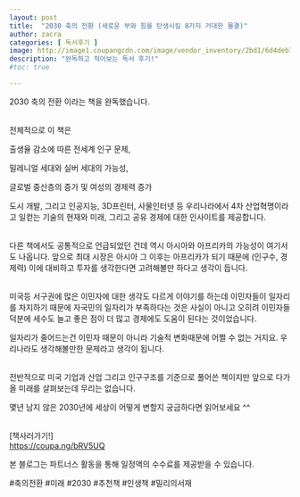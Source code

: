 ```yaml
---
layout: post
title:  "2030 축의 전환 (새로운 부와 힘을 탄생시킬 8가지 거대한 물결)"
author: zacra
categories: [ 독서후기 ]
image: http://image1.coupangcdn.com/image/vendor_inventory/2bd1/6d4deb7491281a22c8187256d93136c23a19bf6b61ebffa419f1fdda5393.jpg
description: "완독하고 적어보는 독서 후기!"
#toc: true

---
```


2030 축의 전환 이라는 책을 완독했습니다.<br/><br/>

전체적으로 이 책은<br/>


출생율 감소에 따른 전세계 인구 문제,<br/>

밀레니얼 세대와 실버 세대의 가능성,<br/>

글로벌 중산층의 증가 및 여성의 경제력 증가<br/>

도시 개발, 그리고 인공지능, 3D프린터, 사물인터넷 등 우리나라에서 4차 산업혁명이라고 일컫는 기술의 현재와 미래, 그리고 공유 경제에 대한 인사이트를 제공합니다.<br/><br/>


다른 책에서도 공통적으로 언급되었던 건데 역시 아시아와 아프리카의 가능성이 여기서도 나옵니다. 앞으로 최대 시장은 아시아 그 이후는 아프리카가 되기 때문에 (인구수, 경제력) 이에 대비하고 투자를 생각한다면 고려해볼만 하다고 생각이 듭니다.<br/><br/>


미국등 서구권에 많은 이민자에 대한 생각도 다르게 이야기를 하는데 이민자들이 일자리를 차지하기 때문에 자국민의 일자리가 부족하다는 것은 사실이 아니고 오히려 이민자들 덕분에 세수도 늘고 좋은 점이 더 많고 경제에도 도움이 된다는 것이었습니다.<br/>


일자리가 줄어드는건 이민자 때문이 아니라 기술적 변화때문에 어쩔 수 없는 거지요. 우리나라도 생각해볼만한 문제라고 생각이 됩니다.<br/><br/>



전반적으로 미국 기업과 산업 그리고 인구구조를 기준으로 풀어쓴 책이지만 앞으로 다가올 미래를 살펴보는데 무리는 없습니다.<br/>


몇년 남지 않은 2030년에 세상이 어떻게 변할지 궁금하다면 읽어보세요 ^^<br/><br/>




​[책사러가기!]<br/>
<a href="https://coupa.ng/bRV5UQ">https://coupa.ng/bRV5UQ</a> <br/>

본 블로그는 파트너스 활동을 통해 일정액의 수수료를 제공받을 수 있습니다.

 
#축의전환 #미래 #2030 #추천책 #인생책 #밀리의서재
